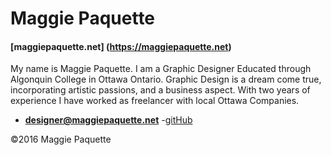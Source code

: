 # Maggie Paquette
#### [maggiepaquette.net] (https://maggiepaquette.net)

My name is Maggie Paquette. I am a Graphic Designer Educated through Algonquin College in Ottawa Ontario. Graphic Design is a dream come true, incorporating artistic passions, and a business aspect. With two years of experience I have worked as freelancer with local Ottawa Companies.

- **[designer@maggiepaquette.net](mailto:designer@maggiepaquette.net)**
-[gitHub](https://github.com/mjams)

©2016 Maggie Paquette

